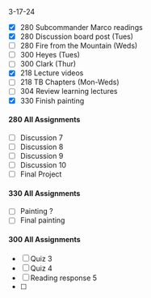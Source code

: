 3-17-24
- [x] 280 Subcommander Marco readings
- [x] 280 Discussion board post (Tues)
- [ ] 280 Fire from the Mountain (Weds)
- [ ] 300 Heyes (Tues)
- [ ] 300 Clark (Thur)
- [x] 218 Lecture videos 
- [ ] 218 TB Chapters (Mon-Weds)
- [ ] 304 Review learning lectures
- [x] 330 Finish painting 

#### 280 All Assignments
- [ ] Discussion 7 
- [ ] Discussion 8
- [ ] Discussion 9
- [ ] Discussion 10
- [ ] Final Project

#### 330 All Assignments
- [ ] Painting ?
- [ ] Final painting

#### 300 All Assignments
- [ ] Quiz 3
- [ ] Quiz 4
- [ ] Reading response 5
- [ ] 
